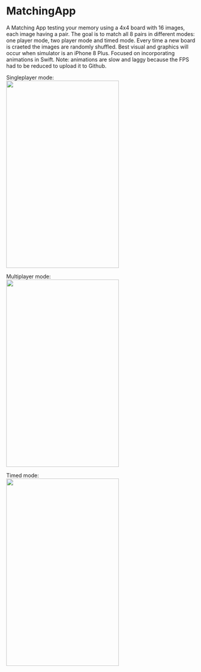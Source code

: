 # MatchingApp

A Matching App testing your memory using a 4x4 board with 16 images, each image having a pair. The goal is to match all 8 pairs in different modes: one player mode, two player mode and timed mode. Every time a new board is craeted the images are randomly shuffled. Best visual and graphics will occur when simulator is an iPhone 8 Plus.
Focused on incorporating animations in Swift. Note: animations are slow and laggy because the FPS had to be reduced to upload it to Github.

Singleplayer mode:
<br>
<img src="https://github.com/matthewswitt/MatchingApp/blob/main/DemoMatching/normal.gif" width="300" height="500">

Multiplayer mode:
<br>
<img src="https://github.com/matthewswitt/MatchingApp/blob/main/DemoMatching/twoMatching.gif" width="300" height="500">

Timed mode:
<br>
<img src="https://github.com/matthewswitt/MatchingApp/blob/main/DemoMatching/timedmodegif.gif" width="300" height="500">

